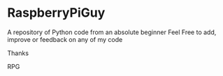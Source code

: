 # RaspberryPiGuy
A repository of Python code from an absolute beginner
Feel Free to add, improve or feedback on any of my code

Thanks

RPG
